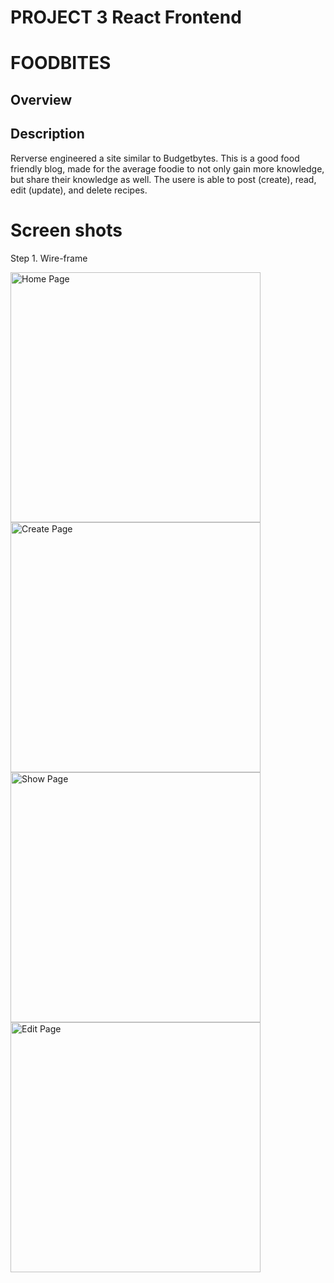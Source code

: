 # PROJECT 3 **React Frontend**
# FOODBITES

## **Overview**
## Description

Rerverse engineered a site similar to Budgetbytes. This is a good food friendly blog, made for the average foodie to not only gain more knowledge, but share their knowledge as well. The usere is able to post (create),  read, edit (update), and delete recipes.

# Screen shots

 Step 1. Wire-frame
 
 <img width="400" alt="Home Page" src="https://i.imgur.com/nu0EM5X.png">
 <img width="400" alt="Create Page" src="https://i.imgur.com/pODmmH0.png">
 <img width="400" alt="Show Page" src="https://i.imgur.com/KGUSWz1.png">
 <img width="400" alt="Edit Page" src="https://i.imgur.com/gkUZ0v2.png">

